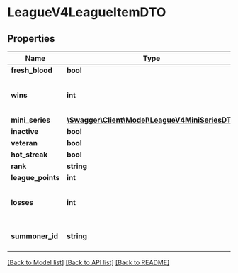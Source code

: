 # LeagueV4LeagueItemDTO

## Properties
Name | Type | Description | Notes
------------ | ------------- | ------------- | -------------
**fresh_blood** | **bool** |  | 
**wins** | **int** | Winning team on Summoners Rift. | 
**mini_series** | [**\Swagger\Client\Model\LeagueV4MiniSeriesDTO**](LeagueV4MiniSeriesDTO.md) |  | [optional] 
**inactive** | **bool** |  | 
**veteran** | **bool** |  | 
**hot_streak** | **bool** |  | 
**rank** | **string** |  | 
**league_points** | **int** |  | 
**losses** | **int** | Losing team on Summoners Rift. | 
**summoner_id** | **string** | Player&#39;s encrypted summonerId. | 

[[Back to Model list]](../README.md#documentation-for-models) [[Back to API list]](../README.md#documentation-for-api-endpoints) [[Back to README]](../README.md)


